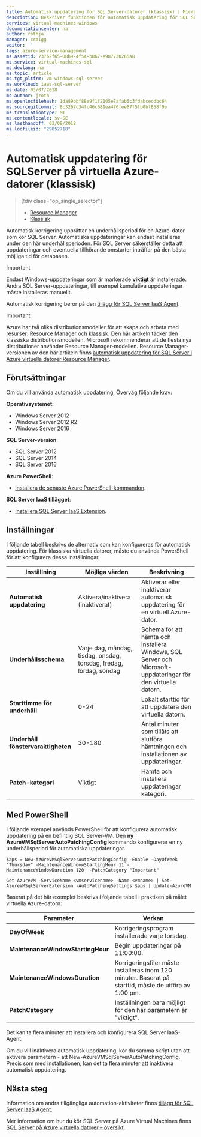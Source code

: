 ```yaml
---
title: Automatisk uppdatering för SQL Server-datorer (klassisk) | Microsoft Docs
description: Beskriver funktionen för automatisk uppdatering för SQL Server virtuella datorer som körs i Azure med hjälp av klassisk distribution.
services: virtual-machines-windows
documentationcenter: na
author: rothja
manager: craigg
editor: ''
tags: azure-service-management
ms.assetid: 737b2f65-08b9-4f54-b867-e987730265a8
ms.service: virtual-machines-sql
ms.devlang: na
ms.topic: article
ms.tgt_pltfrm: vm-windows-sql-server
ms.workload: iaas-sql-server
ms.date: 03/07/2018
ms.author: jroth
ms.openlocfilehash: 1da89bbf88e9f1f2105e7afab5c3fdabcecdbc64
ms.sourcegitcommit: 8c3267c34fc46c681ea476fee87f5fb0bf858f9e
ms.translationtype: MT
ms.contentlocale: sv-SE
ms.lasthandoff: 03/09/2018
ms.locfileid: "29852718"
---
```

# <a name="automated-patching-for-sql-server-in-azure-virtual-machines-classic"></a>Automatisk uppdatering för SQLServer på virtuella Azure-datorer (klassisk)
> [!div class="op_single_selector"]
> * [Resource Manager](../sql/virtual-machines-windows-sql-automated-patching.md)
> * [Klassisk](../classic/sql-automated-patching.md)
> 
> 

Automatisk korrigering upprättar en underhållsperiod för en Azure-dator som kör SQL Server. Automatiska uppdateringar kan endast installeras under den här underhållsperioden. För SQL Server säkerställer detta att uppdateringar och eventuella tillhörande omstarter inträffar på den bästa möjliga tid för databasen. 

> [!IMPORTANT]
> Endast Windows-uppdateringar som är markerade **viktigt** är installerade. Andra SQL Server-uppdateringar, till exempel kumulativa uppdateringar måste installeras manuellt. 

Automatisk korrigering beror på den [tillägg för SQL Server IaaS Agent](../classic/sql-server-agent-extension.md).

> [!IMPORTANT] 
> Azure har två olika distributionsmodeller för att skapa och arbeta med resurser: [Resource Manager och klassisk](../../../azure-resource-manager/resource-manager-deployment-model.md). Den här artikeln täcker den klassiska distributionsmodellen. Microsoft rekommenderar att de flesta nya distributioner använder Resource Manager-modellen. Resource Manager-versionen av den här artikeln finns [automatisk uppdatering för SQL Server i Azure virtuella datorer Resource Manager](../sql/virtual-machines-windows-sql-automated-patching.md).

## <a name="prerequisites"></a>Förutsättningar
Om du vill använda automatisk uppdatering, Överväg följande krav:

**Operativsystemet**:

* Windows Server 2012
* Windows Server 2012 R2
* Windows Server 2016

**SQL Server-version**:

* SQL Server 2012
* SQL Server 2014
* SQL Server 2016

**Azure PowerShell**:

* [Installera de senaste Azure PowerShell-kommandon](/powershell/azure/overview).

**SQL Server IaaS tillägget**:

* [Installera SQL Server IaaS Extension](../classic/sql-server-agent-extension.md).

## <a name="settings"></a>Inställningar
I följande tabell beskrivs de alternativ som kan konfigureras för automatisk uppdatering. För klassiska virtuella datorer, måste du använda PowerShell för att konfigurera dessa inställningar.

| Inställning | Möjliga värden | Beskrivning |
| --- | --- | --- |
| **Automatisk uppdatering** |Aktivera/inaktivera (inaktiverat) |Aktiverar eller inaktiverar automatisk uppdatering för en virtuell Azure-dator. |
| **Underhållsschema** |Varje dag, måndag, tisdag, onsdag, torsdag, fredag, lördag, söndag |Schema för att hämta och installera Windows, SQL Server och Microsoft-uppdateringar för den virtuella datorn. |
| **Starttimme för underhåll** |0-24 |Lokalt starttid för att uppdatera den virtuella datorn. |
| **Underhåll fönstervaraktigheten** |30-180 |Antal minuter som tillåts att slutföra hämtningen och installationen av uppdateringar. |
| **Patch-kategori** |Viktigt |Hämta och installera uppdateringar kategori. |

## <a name="configuration-with-powershell"></a>Med PowerShell
I följande exempel används PowerShell för att konfigurera automatisk uppdatering på en befintlig SQL Server-VM. Den **ny AzureVMSqlServerAutoPatchingConfig** kommando konfigurerar en ny underhållsperiod för automatiska uppdateringar.

    $aps = New-AzureVMSqlServerAutoPatchingConfig -Enable -DayOfWeek "Thursday" -MaintenanceWindowStartingHour 11 -MaintenanceWindowDuration 120  -PatchCategory "Important"

    Get-AzureVM -ServiceName <vmservicename> -Name <vmname> | Set-AzureVMSqlServerExtension -AutoPatchingSettings $aps | Update-AzureVM

Baserat på det här exemplet beskrivs i följande tabell i praktiken på målet virtuella Azure-datorn:

| Parameter | Verkan |
| --- | --- |
| **DayOfWeek** |Korrigeringsprogram installerade varje torsdag. |
| **MaintenanceWindowStartingHour** |Begin uppdateringar på 11:00:00. |
| **MaintenanceWindowsDuration** |Korrigeringsfiler måste installeras inom 120 minuter. Baserat på starttid, måste de utföra av 1:00 pm. |
| **PatchCategory** |Inställningen bara möjligt för den här parametern är ”viktigt”. |

Det kan ta flera minuter att installera och konfigurera SQL Server IaaS-Agent.

Om du vill inaktivera automatisk uppdatering, kör du samma skript utan att aktivera parametern - att New-AzureVMSqlServerAutoPatchingConfig. Precis som med installationen, kan det ta flera minuter att inaktivera automatisk uppdatering.

## <a name="next-steps"></a>Nästa steg
Information om andra tillgängliga automation-aktiviteter finns [tillägg för SQL Server IaaS Agent](../classic/sql-server-agent-extension.md).

Mer information om hur du kör SQL Server på Azure Virtual Machines finns [SQL Server på Azure virtuella datorer – översikt](../sql/virtual-machines-windows-sql-server-iaas-overview.md).

